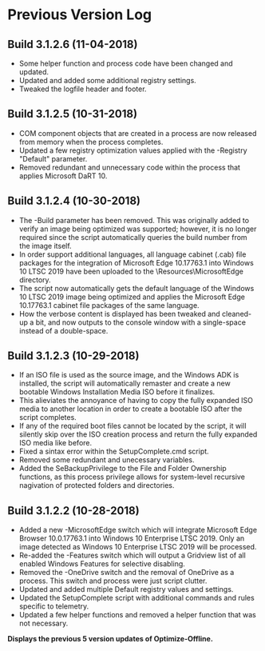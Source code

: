 # Previous Version Log #

## Build 3.1.2.6 (11-04-2018) ##

- Some helper function and process code have been changed and updated.
- Updated and added some additional registry settings.
- Tweaked the logfile header and footer.

## Build 3.1.2.5 (10-31-2018) ##

- COM component objects that are created in a process are now released from memory when the process completes.
- Updated a few registry optimization values applied with the -Registry "Default" parameter.
- Removed redundant and unnecessary code within the process that applies Microsoft DaRT 10.

## Build 3.1.2.4 (10-30-2018) ##

- The -Build parameter has been removed. This was originally added to verify an image being optimized was supported; however, it is no longer required since the script automatically queries the build number from the image itself.
- In order support additional languages, all language cabinet (.cab) file packages for the integration of Microsoft Edge 10.17763.1 into Windows 10 LTSC 2019 have been uploaded to the \Resources\MicrosoftEdge directory.
- The script now automatically gets the default language of the Windows 10 LTSC 2019 image being optimized and applies the Microsoft Edge 10.17763.1 cabinet file packages of the same language.
- How the verbose content is displayed has been tweaked and cleaned-up a bit, and now outputs to the console window with a single-space instead of a double-space.

## Build 3.1.2.3 (10-29-2018) ##

- If an ISO file is used as the source image, and the Windows ADK is installed, the script will automatically remaster and create a new bootable Windows Installation Media ISO before it finalizes.
- This alieviates the annoyance of having to copy the fully expanded ISO media to another location in order to create a bootable ISO after the script completes.
- If any of the required boot files cannot be located by the script, it will silently skip over the ISO creation process and return the fully expanded ISO media like before.
- Fixed a sintax error within the SetupComplete.cmd script.
- Removed some redundant and unecessary variables.
- Added the SeBackupPrivilege to the File and Folder Ownership functions, as this process privilege allows for system-level recursive nagivation of protected folders and directories.

## Build 3.1.2.2 (10-28-2018) ##

- Added a new -MicrosoftEdge switch which will integrate Microsoft Edge Browser 10.0.17763.1 into Windows 10 Enterprise LTSC 2019. Only an image detected as Windows 10 Enterprise LTSC 2019 will be processed.
- Re-added the -Features switch which will output a Gridview list of all enabled Windows Features for selective disabling.
- Removed the -OneDrive switch and the removal of OneDrive as a process. This switch and process were just script clutter.
- Updated and added multiple Default registry values and settings.
- Updated the SetupComplete script with additional commands and rules specific to telemetry.
- Updated a few helper functions and removed a helper function that was not necessary.

**Displays the previous 5 version updates of Optimize-Offline.**